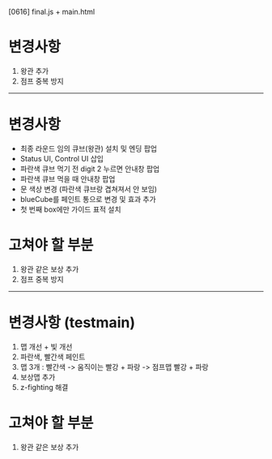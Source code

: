 [0616] final.js + main.html


# 변경사항
1. 왕관 추가
2. 점프 중복 방지


---------------------------------------------------------
# 변경사항
- 최종 라운드 임의 큐브(왕관) 설치 및 엔딩 팝업
- Status UI, Control UI 삽입
- 파란색 큐브 먹기 전 digit 2 누르면 안내창 팝업
- 파란색 큐브 먹을 때 안내창 팝업
- 문 색상 변경 (파란색 큐브랑 겹쳐져서 안 보임)
- blueCube를 페인트 통으로 변경 및 효과 추가
- 첫 번째 box에만 가이드 표적 설치

# 고쳐야 할 부분
1. 왕관 같은 보상 추가
2. 점프 중복 방지

---------------------------------------------------------

# 변경사항 (testmain)
1. 맵 개선 + 빛 개선
2. 파란색, 빨간색 페인트
3. 맵 3개 : 빨간색 -> 움직이는 빨강 + 파랑 -> 점프맵 빨강 + 파랑
4. 보상맵 추가
5. z-fighting 해결

# 고쳐야 할 부분
1. 왕관 같은 보상 추가

